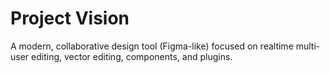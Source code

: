 # Project Vision

A modern, collaborative design tool (Figma-like) focused on realtime multi-user editing, vector editing, components, and plugins.
